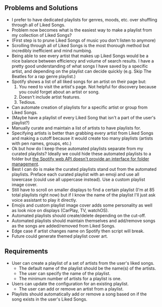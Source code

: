 ## Problems and Solutions

- I prefer to have dedicated playlists for genres, moods, etc. over shuffling through all of Liked Songs.
- Problem now becomes what is the easiest way to make a playlist from my collection of Liked Songs?
- (First step is to prune Liked Songs of music you don't listen to anymore)
- Scrolling through all of Liked Songs is the most thorough method but incredibly inefficient and mind numbing.
- Being able to see every artist that makes up Liked Songs would be a nice balance between efficiency and volume of search results. I have a pretty good understanding of what songs I have saved by a specific artist, and depending on the playlist can decide quickly (e.g. Skip The Beatles for a rap genre playlist.)
- Spotify shows a list of all liked songs for an artist on their page but:
  1.  You need to visit the artist's page. Not helpful for discovery because you could forget about an artist or song.
  2.  Doesn't include artist features.
  3.  Tedious.
- Can automate creation of playlists for a specific artist or group from Liked Songs.
- (Maybe have a playlist of every Liked Song that isn't a part of the user's playlist?)
- Manually curate and maintain a list of artists to have playlists for.
- Specifying artists is better than grabbing every artist from Liked Songs and making a cutoff because it would create too many playlists (artists with pen names, groups, etc.)
- Ok but how do I keep these automated playlists separate from my curated playlists? Ideally we could hide these automated playlists to a folder but [the Spotify web API doesn't provide an interface for folder management](https://developer.spotify.com/documentation/web-api/concepts/playlists#folders).
- Best I can do is make the curated playlists stand out from the automated playlists. Preface each curated playlist with an emoji and use all lowercase (could use all uppercase instead). Use a custom playlist image cover.
- Still have to scroll on smaller displays to find a certain playlist (I'm at 85 total playlists right now) but if I know the name of the playlist I'll just ask voice assistant to play it directly.
- Emojis and custom playlist image cover adds some personality as well as look nice on displays (CarPlay, TV, watchOS).
- Automated playlists should create/delete depending on the cut-off.
- Automated playlists should maintain themselves and add/remove songs as the songs are added/removed from Liked Songs.
- Edge case if artist changes name on Spotify then script will break.
- Future could generate themed playlist cover art.

## Requirements

- User can create a playlist of a set of artists from the user's liked songs.
  - The default name of the playlist should be the name(s) of the artists.
  - The user can specify the name of the playlist.
  - The minimum number of artists for a playlist is one.
- Users can update the configuration for an existing playlist.
  - The user can add or remove an artist from a playlist.
- Playlists should automatically add or remove a song based on if the song exists in the user's Liked Songs.
